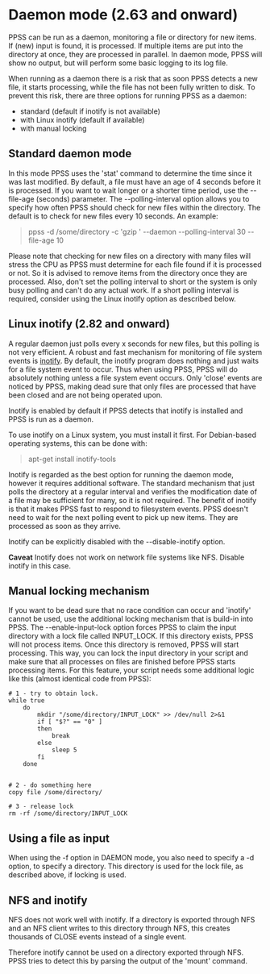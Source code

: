 # Daemon mode (2.63 and onward) #

PPSS can be run as a daemon, monitoring a file or directory for new items. If (new) input is found, it is processed. If multiple items are put into the directory at once, they are processed in parallel. In daemon mode, PPSS will show no output, but will perform some basic logging to its log file.

When running as a daemon there is a risk that as soon PPSS detects a new file, it starts processing, while the file has not been fully written to disk. To prevent this risk, there are three options for running PPSS as a daemon:

  * standard (default if inotify is not available)
  * with Linux inotify (default if available)
  * with manual locking

## Standard daemon mode ##

In this mode PPSS uses the 'stat' command to determine the time since it was last modified. By default, a file must have an age of 4 seconds before it is processed. If you want to wait longer or a shorter time period, use the --file-age (seconds) parameter. The --polling-interval option allows you to specify how often PPSS should check for new files within the directory. The default is to check for new files every 10 seconds. An example:

> ppss -d /some/directory -c 'gzip ' --daemon --polling-interval 30 --file-age 10

Please note that checking for new files on a directory with many files will stress the CPU as PPSS must determine for each file found if it is processed or not. So it is advised to remove items from the directory once they are processed. Also, don't set the polling interval to short or the system is only busy polling and can't do any actual work. If a short polling interval is required, consider using the Linux inotify option as described below.

## Linux inotify (2.82 and onward) ##

A regular daemon just polls every x seconds for new files, but this polling is not very efficient. A robust and fast mechanism for monitoring of file system events is [inotify](http://en.wikipedia.org/wiki/Inotify). By default, the inotify program does nothing and just waits for a file system event to occur. Thus when using PPSS, PPSS will do absolutely nothing unless a file system event occurs. Only 'close' events are noticed by PPSS, making dead sure that only files are processed that have been closed and are not being operated upon.

Inotify is enabled by default if PPSS detects that inotify is installed and PPSS is run as a daemon.

To use inotify on a Linux system, you must install it first. For Debian-based operating systems, this can be done with:

> apt-get install inotify-tools

Inotify is regarded as the best option for running the daemon mode, however it requires additional software. The standard mechanism that just polls the directory at a regular interval and verifies the modification date of a file may be sufficient for many, so it is not required. The benefit of inotify is that it makes PPSS fast to respond to filesystem events. PPSS doesn't need to wait for the next polling event to pick up new items. They are processed as soon as they arrive.

Inotify can be explicitly disabled with the --disable-inotify option.

**Caveat** Inotify does not work on network file systems like NFS. Disable inotify in this case.

## Manual locking mechanism ##

If you want to be dead sure that no race condition can occur and 'inotify' cannot be used, use the additional locking mechanism that is build-in into PPSS. The --enable-input-lock option forces PPSS to claim the input directory with a lock file called INPUT\_LOCK. If this directory exists, PPSS will not process items. Once this directory is removed, PPSS will start processing. This way, you can lock the input directory in your script and make sure that all processes on files are finished before PPSS starts processing items.  For this feature, your script needs some additional logic like this (almost identical code from PPSS):

```
# 1 - try to obtain lock.
while true
    do
        mkdir "/some/directory/INPUT_LOCK" >> /dev/null 2>&1
        if [ "$?" == "0" ]
        then
            break
        else
            sleep 5
        fi
    done


# 2 - do something here
copy file /some/directory/

# 3 - release lock
rm -rf /some/directory/INPUT_LOCK

```

## Using a file as input ##

When using the -f option in DAEMON mode, you also need to specify a -d option, to specify a directory. This directory is used for the lock file, as described above, if locking is used.

## NFS and inotify ##

NFS does not work well with inotify. If a directory is exported through NFS and an NFS client writes to this directory through NFS, this creates thousands of CLOSE events instead of a single event.

Therefore inotify cannot be used on a directory exported through NFS. PPSS tries to detect this by parsing the output of the 'mount' command.